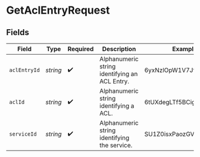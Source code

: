 # GetAclEntryRequest


## Fields

| Field                                         | Type                                          | Required                                      | Description                                   | Example                                       |
| --------------------------------------------- | --------------------------------------------- | --------------------------------------------- | --------------------------------------------- | --------------------------------------------- |
| `aclEntryId`                                  | *string*                                      | :heavy_check_mark:                            | Alphanumeric string identifying an ACL Entry. | 6yxNzlOpW1V7JfSwvLGtOc                        |
| `aclId`                                       | *string*                                      | :heavy_check_mark:                            | Alphanumeric string identifying a ACL.        | 6tUXdegLTf5BCig0zGFrU3                        |
| `serviceId`                                   | *string*                                      | :heavy_check_mark:                            | Alphanumeric string identifying the service.  | SU1Z0isxPaozGVKXdv0eY                         |